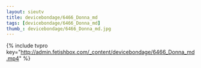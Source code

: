```yaml
--- 
layout: sieutv
title: devicebondage/6466_Donna_md
tags: [devicebondage/6466_Donna_md]
thumb_: devicebondage/6466_Donna_md.jpg
---
```

{% include tvpro key="http://admin.fetishbox.com/_content/devicebondage/6466_Donna_md.mp4" %} 
